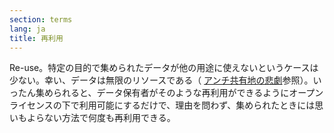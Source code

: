 ```yaml
---
section: terms
lang: ja
title: 再利用
---
```


Re-use。特定の目的で集められたデータが他の用途に使えないというケースは少ない。幸い、データは無限のリソースである（ [アンチ共有地の悲劇](../tragedy-of-the-anti-commons/)参照）。いったん集められると、データ保有者がそのような再利用ができるようにオープンライセンスの下で利用可能にするだけで、理由を問わず、集められたときには思いもよらない方法で何度も再利用できる。
